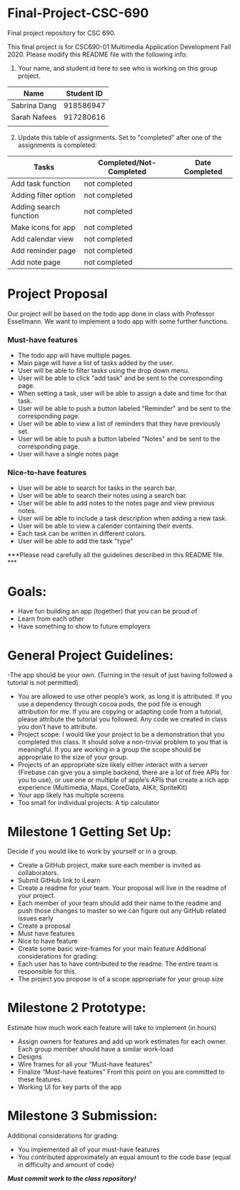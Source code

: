 # Final-Project-CSC-690
Final project repository for CSC 690.

This final project is for CSC690-01 Multimedia Application Development Fall 2020. Please modify this README file with the following info: 

1. Your name, and student id here to see who is working on this group project.


| Name                     |   Student ID  |
| ------------------------ | ------------- |
| Sabrina Dang             |   918586947   |
| Sarah Nafees             |   917280616   |
|                          |               |



2. Update this table of assignments. Set to "completed" after one of the assignments is completed:


| Tasks                             |   Completed/Not-Completed  | Date Completed |
| --------------------------------- | -------------------------- | -------------- |
| Add task function                 |        not completed       |                |
| Adding filter option              |        not completed       |                |
| Adding search function            |        not completed       |                |
| Make icons for app                |        not completed       |                |
| Add calendar view                 |        not completed       |                |
| Add reminder page                 |        not completed       |                |
| Add note page                     |        not completed       |                |

# Project Proposal
Our project will be based on the todo app done in class with Professor Essellmann. We want to implement a todo app with some further functions. 

### Must-have features
- The todo app will have multiple pages. 
- Main page will have a list of tasks added by the user. 
- User will be able to filter tasks using the drop down menu.
- User will be able to click "add task" and be sent to the corresponding page.
- When setting a task, user will be able to assign a date and time for that task. 
- User will be able to push a button labeled "Reminder" and be sent to the corresponding page.
- User will be able to view a list of reminders that they have previously set.
- User will be able to push a button labeled "Notes" and be sent to the corresponding page.
- User will have a single notes page 

### Nice-to-have features
- User will be able to search for tasks in the search bar.
- User will be able to search their notes using a search bar.
- User will be able to add notes to the notes page and view previous notes.
- User will be able to include a task description when adding a new task. 
- User will be able to view a calender containing their events.
- Each task can be written in different colors. 
- User will be able to add the task "type" 

***Please read carefully all the guidelines described in this README file. ***
# Goals:

* Have fun building an app (together) that you can be proud of
* Learn from each other
* Have something to show to future employers

# General Project Guidelines:

-The app should be your own. (Turning in the result of just having followed a tutorial is not
permitted)
- You are allowed to use other people’s work, as long it is attributed. If you use a dependency
through cocoa pods, the pod file is enough attribution for me. If you are copying or adapting
code from a tutorial, please attribute the tutorial you followed. Any code we created in class
you don’t have to attribute.
- Project scope: I would like your project to be a demonstration that you completed this class.
It should solve a non-trivial problem to you that is meaningful. If you are working in a group
the scope should be appropriate to the size of your group.
- Projects of an appropriate size likely either interact with a server (Firebase can give you a
simple backend, there are a lot of free APIs for you to use), or use one or multiple of
apple’s APIs that create a rich app experience (Multimedia, Maps, CoreData, AIKit,
SpriteKit)
- Your app likely has multiple screens
- Too small for individual projects: A tip calculator

# Milestone 1 Getting Set Up:

Decide if you would like to work by yourself or in a group.
- Create a GitHub project, make sure each member is invited as collaborators.
- Submit GitHub link to iLearn
- Create a readme for your team. Your proposal will live in the readme of your project.
- Each member of your team should add their name to the readme and push those changes to
master so we can figure out any GitHub related issues early
- Create a proposal
- Must have features
- Nice to have feature
- Create some basic wire-frames for your main feature
Additional considerations for grading:
- Each user has to have contributed to the readme. The entire team is responsible for this.
- The project you propose is of a scope appropriate for your group size

# Milestone 2 Prototype:
 Estimate how much work each feature will take to implement (in hours)
- Assign owners for features and add up work estimates for each owner. Each group member
should have a similar work-load
- Designs
- Wire frames for all your “Must-have features”
- Finalize “Must-have features”
From this point on you are committed to these features.
- Working UI for key parts of the app

# Milestone 3 Submission:
Additional considerations for grading:
- You implemented all of your must-have features
- You contributed approximately an equal amount to the code base (equal in difficulty and
amount of code)

***Must commit work to the class repository!***




 


